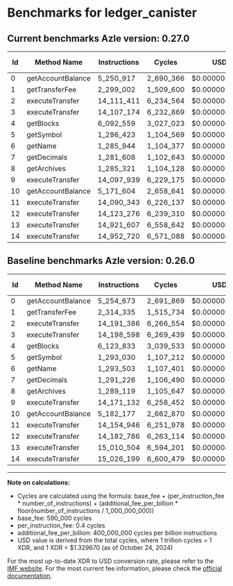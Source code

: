 # Benchmarks for ledger_canister

## Current benchmarks Azle version: 0.27.0

| Id  | Method Name       | Instructions | Cycles    | USD           | USD/Million Calls | Change                             |
| --- | ----------------- | ------------ | --------- | ------------- | ----------------- | ---------------------------------- |
| 0   | getAccountBalance | 5_250_917    | 2_690_366 | $0.0000035773 | $3.57             | <font color="green">-3_756</font>  |
| 1   | getTransferFee    | 2_299_002    | 1_509_600 | $0.0000020073 | $2.00             | <font color="green">-15_333</font> |
| 2   | executeTransfer   | 14_111_411   | 6_234_564 | $0.0000082899 | $8.28             | <font color="green">-79_975</font> |
| 3   | executeTransfer   | 14_107_174   | 6_232_869 | $0.0000082877 | $8.28             | <font color="green">-91_424</font> |
| 4   | getBlocks         | 6_092_559    | 3_027_023 | $0.0000040249 | $4.02             | <font color="green">-31_274</font> |
| 5   | getSymbol         | 1_286_423    | 1_104_569 | $0.0000014687 | $1.46             | <font color="green">-6_607</font>  |
| 6   | getName           | 1_285_944    | 1_104_377 | $0.0000014685 | $1.46             | <font color="green">-7_559</font>  |
| 7   | getDecimals       | 1_281_608    | 1_102_643 | $0.0000014662 | $1.46             | <font color="green">-9_618</font>  |
| 8   | getArchives       | 1_285_321    | 1_104_128 | $0.0000014681 | $1.46             | <font color="green">-3_798</font>  |
| 9   | executeTransfer   | 14_097_939   | 6_229_175 | $0.0000082827 | $8.28             | <font color="green">-73_193</font> |
| 10  | getAccountBalance | 5_171_604    | 2_658_641 | $0.0000035351 | $3.53             | <font color="green">-10_573</font> |
| 11  | executeTransfer   | 14_090_343   | 6_226_137 | $0.0000082787 | $8.27             | <font color="green">-64_603</font> |
| 12  | executeTransfer   | 14_123_276   | 6_239_310 | $0.0000082962 | $8.29             | <font color="green">-59_510</font> |
| 13  | executeTransfer   | 14_921_607   | 6_558_642 | $0.0000087208 | $8.72             | <font color="green">-88_897</font> |
| 14  | executeTransfer   | 14_952_720   | 6_571_088 | $0.0000087374 | $8.73             | <font color="green">-73_479</font> |

## Baseline benchmarks Azle version: 0.26.0

| Id  | Method Name       | Instructions | Cycles    | USD           | USD/Million Calls |
| --- | ----------------- | ------------ | --------- | ------------- | ----------------- |
| 0   | getAccountBalance | 5_254_673    | 2_691_869 | $0.0000035793 | $3.57             |
| 1   | getTransferFee    | 2_314_335    | 1_515_734 | $0.0000020154 | $2.01             |
| 2   | executeTransfer   | 14_191_386   | 6_266_554 | $0.0000083324 | $8.33             |
| 3   | executeTransfer   | 14_198_598   | 6_269_439 | $0.0000083363 | $8.33             |
| 4   | getBlocks         | 6_123_833    | 3_039_533 | $0.0000040416 | $4.04             |
| 5   | getSymbol         | 1_293_030    | 1_107_212 | $0.0000014722 | $1.47             |
| 6   | getName           | 1_293_503    | 1_107_401 | $0.0000014725 | $1.47             |
| 7   | getDecimals       | 1_291_226    | 1_106_490 | $0.0000014713 | $1.47             |
| 8   | getArchives       | 1_289_119    | 1_105_647 | $0.0000014701 | $1.47             |
| 9   | executeTransfer   | 14_171_132   | 6_258_452 | $0.0000083217 | $8.32             |
| 10  | getAccountBalance | 5_182_177    | 2_662_870 | $0.0000035407 | $3.54             |
| 11  | executeTransfer   | 14_154_946   | 6_251_978 | $0.0000083131 | $8.31             |
| 12  | executeTransfer   | 14_182_786   | 6_263_114 | $0.0000083279 | $8.32             |
| 13  | executeTransfer   | 15_010_504   | 6_594_201 | $0.0000087681 | $8.76             |
| 14  | executeTransfer   | 15_026_199   | 6_600_479 | $0.0000087765 | $8.77             |

---

**Note on calculations:**

- Cycles are calculated using the formula: base_fee + (per_instruction_fee \* number_of_instructions) + (additional_fee_per_billion \* floor(number_of_instructions / 1_000_000_000))
- base_fee: 590_000 cycles
- per_instruction_fee: 0.4 cycles
- additional_fee_per_billion: 400_000_000 cycles per billion instructions
- USD value is derived from the total cycles, where 1 trillion cycles = 1 XDR, and 1 XDR = $1.329670 (as of October 24, 2024)

For the most up-to-date XDR to USD conversion rate, please refer to the [IMF website](https://www.imf.org/external/np/fin/data/rms_sdrv.aspx).
For the most current fee information, please check the [official documentation](https://internetcomputer.org/docs/current/developer-docs/gas-cost#execution).
